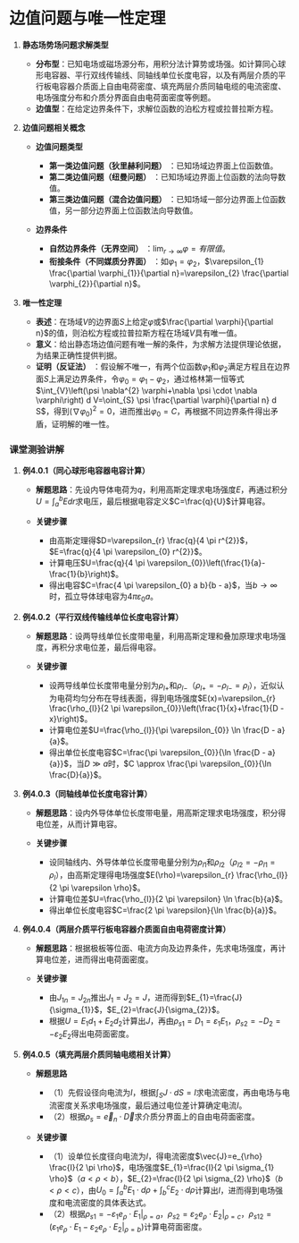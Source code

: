 # 边值问题与唯一性定理

1. **静态场势场问题求解类型**

    * **分布型**：已知电场或磁场源分布，用积分法计算势或场强。如计算同心球形电容器、平行双线传输线、同轴线单位长度电容，以及有两层介质的平行板电容器介质面上自由电荷密度、填充两层介质同轴电缆的电流密度、电场强度分布和介质分界面自由电荷面密度等例题。
    * **边值型**：在给定边界条件下，求解位函数的泊松方程或拉普拉斯方程。
2. **边值问题相关概念**

    * **边值问题类型**

      * **第一类边值问题（狄里赫利问题）** ：已知场域边界面上位函数值。
      * **第二类边值问题（纽曼问题）** ：已知场域边界面上位函数的法向导数值。
      * **第三类边值问题（混合边值问题）** ：已知场域一部分边界面上位函数值，另一部分边界面上位函数法向导数值。
    * **边界条件**

      * **自然边界条件（无界空间）** ：$\lim_{r \to \infty} \varphi =有限值$。
      * **衔接条件（不同媒质分界面）** ：如$\varphi_{1}=\varphi_{2}$，$\varepsilon_{1} \frac{\partial \varphi_{1}}{\partial n}=\varepsilon_{2} \frac{\partial \varphi_{2}}{\partial n}$。
3. **唯一性定理**

    * **表述**：在场域$V$的边界面$S$上给定$\varphi$或$\frac{\partial \varphi}{\partial n}$的值，则泊松方程或拉普拉斯方程在场域$V$具有唯一值。
    * **意义**：给出静态场边值问题有唯一解的条件，为求解方法提供理论依据，为结果正确性提供判据。
    * **证明（反证法）** ：假设解不唯一，有两个位函数$\varphi_{1}$和$\varphi_{2}$满足方程且在边界面$S$上满足边界条件，令$\varphi_{0}=\varphi_{1}-\varphi_{2}$，通过格林第一恒等式$\int_{V}\left(\psi \nabla^{2} \varphi+\nabla \psi \cdot \nabla \varphi\right) d V=\oint_{S} \psi \frac{\partial \varphi}{\partial n} d S$，得到$\left(\nabla \varphi_{0}\right)^{2}=0$，进而推出$\varphi_{0}=C$，再根据不同边界条件得出矛盾，证明解的唯一性。

### 课堂测验讲解

1. **例4.0.1（同心球形电容器电容计算）**

    * **解题思路**：先设内导体电荷为$q$，利用高斯定理求电场强度$E$，再通过积分$U=\int_{a}^{b} E dr$求电压，最后根据电容定义$C=\frac{q}{U}$计算电容。
    * **关键步骤**

      * 由高斯定理得$D=\varepsilon_{r} \frac{q}{4 \pi r^{2}}$，$E=\frac{q}{4 \pi \varepsilon_{0} r^{2}}$。
      * 计算电压$U=\frac{q}{4 \pi \varepsilon_{0}}\left(\frac{1}{a}-\frac{1}{b}\right)$。
      * 得出电容$C=\frac{4 \pi \varepsilon_{0} a b}{b - a}$，当$b \to \infty$时，孤立导体球电容为$4 \pi \varepsilon_{0} a$。
2. **例4.0.2（平行双线传输线单位长度电容计算）**

    * **解题思路**：设两导线单位长度带电量，利用高斯定理和叠加原理求电场强度，再积分求电位差，最后得电容。
    * **关键步骤**

      * 设两导线单位长度带电量分别为$\rho_{l+}$和$\rho_{l -}$（$\rho_{l+}=-\rho_{l -}=\rho_{l}$），近似认为电荷均匀分布在导线表面，得到电场强度$E(x)=\varepsilon_{r} \frac{\rho_{l}}{2 \pi \varepsilon_{0}}\left(\frac{1}{x}+\frac{1}{D - x}\right)$。
      * 计算电位差$U=\frac{\rho_{l}}{\pi \varepsilon_{0}} \ln \frac{D - a}{a}$。
      * 得出单位长度电容$C=\frac{\pi \varepsilon_{0}}{\ln \frac{D - a}{a}}$，当$D \gg a$时，$C \approx \frac{\pi \varepsilon_{0}}{\ln \frac{D}{a}}$。
3. **例4.0.3（同轴线单位长度电容计算）**

    * **解题思路**：设内外导体单位长度带电量，用高斯定理求电场强度，积分得电位差，从而计算电容。
    * **关键步骤**

      * 设同轴线内、外导体单位长度带电量分别为$\rho_{l1}$和$\rho_{l2}$（$\rho_{l2}=-\rho_{l1}=\rho_{l}$），由高斯定理得电场强度$E(\rho)=\varepsilon_{r} \frac{\rho_{l}}{2 \pi \varepsilon \rho}$。
      * 计算电位差$U=\frac{\rho_{l}}{2 \pi \varepsilon} \ln \frac{b}{a}$。
      * 得出单位长度电容$C=\frac{2 \pi \varepsilon}{\ln \frac{b}{a}}$。
4. **例4.0.4（两层介质平行板电容器介质面自由电荷密度计算）**

    * **解题思路**：根据极板等位面、电流方向及边界条件，先求电场强度，再计算电位差，进而得出电荷面密度。
    * **关键步骤**

      * 由$J_{1n}=J_{2n}$推出$J_{1}=J_{2}=J$，进而得到$E_{1}=\frac{J}{\sigma_{1}}$，$E_{2}=\frac{J}{\sigma_{2}}$。
      * 根据$U = E_{1}d_{1}+E_{2}d_{2}$计算出$J$，再由$\rho_{s1}=D_{1}=\varepsilon_{1}E_{1}$，$\rho_{s2}=-D_{2}=-\varepsilon_{2}E_{2}$得出电荷面密度。
5. **例4.0.5（填充两层介质同轴电缆相关计算）**

    * **解题思路**

      * （1）先假设径向电流为$I$，根据$\int_{S} J \cdot dS = I$求电流密度，再由电场与电流密度关系求电场强度，最后通过电位差计算确定电流$I$。
      * （2）根据$\rho_{s}=\vec{e}_{n} \cdot \vec{D}$求介质分界面上的自由电荷面密度。
    * **关键步骤**

      * （1）设单位长度径向电流为$I$，得电流密度$\vec{J}=e_{\rho} \frac{I}{2 \pi \rho}$，电场强度$E_{1}=\frac{I}{2 \pi \sigma_{1} \rho}$（$a < \rho < b$），$E_{2}=\frac{I}{2 \pi \sigma_{2} \rho}$（$b < \rho < c$），由$U_{0}=\int_{a}^{b} E_{1} \cdot d\rho+\int_{b}^{c} E_{2} \cdot d\rho$计算出$I$，进而得到电场强度和电流密度的具体表达式。
      * （2）根据$\rho_{s1}=-\left.\varepsilon_{1} e_{\rho} \cdot E_{1}\right|_{\rho = a}$，$\rho_{s2}=\left.\varepsilon_{2} e_{\rho} \cdot E_{2}\right|_{\rho = c}$，$\rho_{s12}=\left(\left.\varepsilon_{1} e_{\rho} \cdot E_{1}-\varepsilon_{2} e_{\rho} \cdot E_{2}\right|_{\rho = b}\right)$计算电荷面密度。
